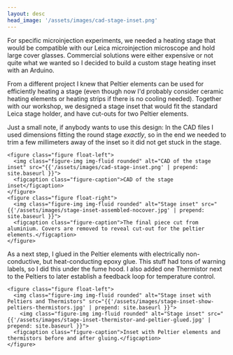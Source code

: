 ```yaml
---
layout: desc
head_image: '/assets/images/cad-stage-inset.png'
---
```

<div class="row">
  <div class="col-sm-12">
  For specific microinjection experiments, we needed a heating stage that would be compatible with our Leica microinjection microscope and hold large cover glasses. Commercial solutions were either expensive or not quite what we wanted so I decided to build a custom stage heating inset with an Arduino.

  From a different project I knew that Peltier elements can be used for efficiently heating a stage (even though now I'd probably consider ceramic heating elements or heating strips if there is no cooling needed). Together with our workshop, we designed a stage inset that would fit the standard Leica stage holder, and have cut-outs for two Peltier elements.

  Just a small note, if anybody wants to use this design: In the CAD files I used dimensions fitting the round stage *exactly*, so in the end we needed to trim a few millimeters away of the inset so it did not get stuck in the stage.

    <figure class="figure float-left">
      <img class="figure-img img-fluid rounded" alt="CAD of the stage inset" src="{{'/assets/images/cad-stage-inset.png' | prepend: site.baseurl }}">
      <figcaption class="figure-caption">CAD of the stage inset</figcaption>
    </figure>
    <figure class="figure float-right">
      <img class="figure-img img-fluid rounded" alt="Stage inset" src="{{'/assets/images/stage-inset-assembled-nocover.jpg' | prepend: site.baseurl }}">
      <figcaption class="figure-caption">The final piece cut from aluminium. Covers are removed to reveal cut-out for the peltier elements.</figcaption>
    </figure>

  As a next step, I glued in the Peltier elements with electrically non-conductive, but heat-conducting epoxy glue. This stuff had tons of warning labels, so I did this under the fume hood. I also added one Thermistor next to the Peltiers to later establish a feedback loop for temperature control.

    <figure class="figure float-left">
      <img class="figure-img img-fluid rounded" alt="Stage inset with Peltiers and Thermistors" src="{{'/assets/images/stage-inset-show-peltiers-thermistors.jpg' | prepend: site.baseurl }}">
        <img class="figure-img img-fluid rounded" alt="Stage inset" src="{{'/assets/images/stage-inset-thermistor-and-peltier-glued.jpg' | prepend: site.baseurl }}">
      <figcaption class="figure-caption">Inset with Peltier elements and thermistors before and after gluing.</figcaption>
    </figure>

  </div>
</div>
